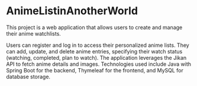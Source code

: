 # AnimeListinAnotherWorld
This project is a web application that allows users to create and manage their anime watchlists. 

Users can register and log in to access their personalized anime lists. 
They can add, update, and delete anime entries, specifying their watch status (watching, completed, plan to watch). 
The application leverages the Jikan API to fetch anime details and images. 
Technologies used include Java with Spring Boot for the backend, Thymeleaf for the frontend, and MySQL for database storage. 
